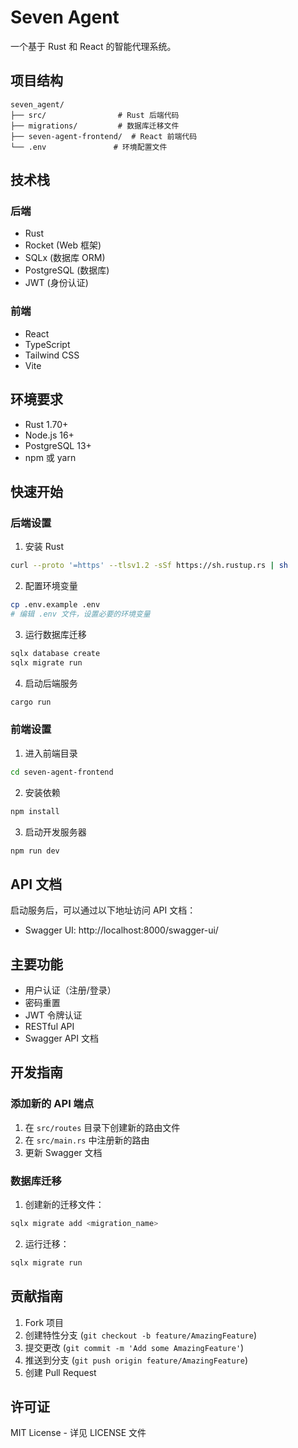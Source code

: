 # Seven Agent

一个基于 Rust 和 React 的智能代理系统。

## 项目结构

```
seven_agent/
├── src/                # Rust 后端代码
├── migrations/         # 数据库迁移文件
├── seven-agent-frontend/  # React 前端代码
└── .env               # 环境配置文件
```

## 技术栈

### 后端
- Rust
- Rocket (Web 框架)
- SQLx (数据库 ORM)
- PostgreSQL (数据库)
- JWT (身份认证)

### 前端
- React
- TypeScript
- Tailwind CSS
- Vite

## 环境要求

- Rust 1.70+
- Node.js 16+
- PostgreSQL 13+
- npm 或 yarn

## 快速开始

### 后端设置

1. 安装 Rust
```bash
curl --proto '=https' --tlsv1.2 -sSf https://sh.rustup.rs | sh
```

2. 配置环境变量
```bash
cp .env.example .env
# 编辑 .env 文件，设置必要的环境变量
```

3. 运行数据库迁移
```bash
sqlx database create
sqlx migrate run
```

4. 启动后端服务
```bash
cargo run
```

### 前端设置

1. 进入前端目录
```bash
cd seven-agent-frontend
```

2. 安装依赖
```bash
npm install
```

3. 启动开发服务器
```bash
npm run dev
```

## API 文档

启动服务后，可以通过以下地址访问 API 文档：
- Swagger UI: http://localhost:8000/swagger-ui/

## 主要功能

- 用户认证（注册/登录）
- 密码重置
- JWT 令牌认证
- RESTful API
- Swagger API 文档

## 开发指南

### 添加新的 API 端点

1. 在 `src/routes` 目录下创建新的路由文件
2. 在 `src/main.rs` 中注册新的路由
3. 更新 Swagger 文档

### 数据库迁移

1. 创建新的迁移文件：
```bash
sqlx migrate add <migration_name>
```

2. 运行迁移：
```bash
sqlx migrate run
```

## 贡献指南

1. Fork 项目
2. 创建特性分支 (`git checkout -b feature/AmazingFeature`)
3. 提交更改 (`git commit -m 'Add some AmazingFeature'`)
4. 推送到分支 (`git push origin feature/AmazingFeature`)
5. 创建 Pull Request

## 许可证

MIT License - 详见 LICENSE 文件 